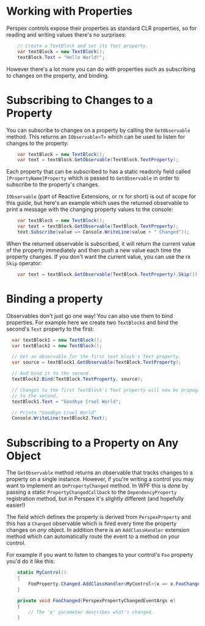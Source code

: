 # Working with Properties

Perspex controls expose their properties as standard CLR properties, so for
reading and writing values there's no surprises:

```c#
    // Create a TextBlock and set its Text property.
    var textBlock = new TextBlock();
    textBlock.Text = "Hello World!";
```


However there's a lot more you can do with properties such as subscribing to
changes on the property, and binding.

# Subscribing to Changes to a Property

You can subscribe to changes on a property by calling the `GetObservable`
method. This returns an `IObservable<T>` which can be used to listen for changes
to the property:

```c#
    var textBlock = new TextBlock();
    var text = textBlock.GetObservable(TextBlock.TextProperty);
```

Each property that can be subscribed to has a static readonly field called
`[PropertyName]Property` which is passed to `GetObservable` in order to
subscribe to the property's changes.

`IObservable` (part of Reactive Extensions, or rx for short) is out of scope
for this guide, but here's an example which uses the returned observable to
print a message with the changing property values to the console:

```c#
    var textBlock = new TextBlock();
    var text = textBlock.GetObservable(TextBlock.TextProperty);
    text.Subscribe(value => Console.WriteLine(value + " Changed"));
```

When the returned observable is subscribed, it will return the current value
of the property immediately and then push a new value each time the property
changes. If you don't want the current value, you can use the rx `Skip`
operator:

```c#
    var text = textBlock.GetObservable(TextBlock.TextProperty).Skip(1);
```

# Binding a property

Observables don't just go one way! You can also use them to bind properties.
For example here we create two `TextBlock`s and bind the second's `Text`
property to the first:

```c#
  var textBlock1 = new TextBlock();
  var textBlock2 = new TextBlock();

  // Get an observable for the first text block's Text property.
  var source = textBlock1.GetObservable(TextBlock.TextProperty);

  // And bind it to the second.
  textBlock2.Bind(TextBlock.TextProperty, source);

  // Changes to the first TextBlock's Text property will now be propagated
  // to the second.
  textBlock1.Text = "Goodbye Cruel World";

  // Prints "Goodbye Cruel World"
  Console.WriteLine(textBlock2.Text);
```

# Subscribing to a Property on Any Object

The `GetObservable` method returns an observable that tracks changes to a
property on a single instance. However, if you're writing a control you may
want to implement an `OnPropertyChanged` method. In WPF this is done by passing
a static `PropertyChangedCallback` to the `DependencyProperty` registration
method, but in Perspex it's slightly different (and hopefully easier!)

The field which defines the property is derived from `PerspexProperty` and this
has a `Changed` observable which is fired every time the property changes on
*any* object. In addition there is an `AddClassHandler` extension method which
can automatically route the event to a method on your control.

For example if you want to listen to changes to your control's `Foo` property
you'd do it like this:

```c#
    static MyControl()
    {
        FooProperty.Changed.AddClassHandler<MyControl>(x => x.FooChanged);
    }

    private void FooChanged(PerspexPropertyChangedEventArgs e)
    {
        // The 'e' parameter describes what's changed.
    }
```
